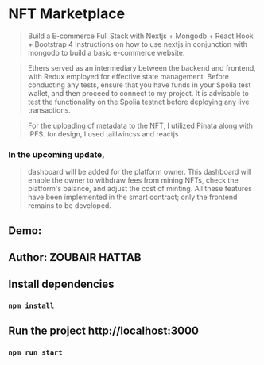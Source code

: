 # NFT Marketplace

> Build a E-commerce Full Stack with Nextjs + Mongodb + React Hook + Bootstrap 4
> Instructions on how to use nextjs in conjunction with mongodb to build a basic e-commerce website.

> Ethers served as an intermediary between the backend and frontend, with Redux employed for effective state management.
> Before conducting any tests, ensure that you have funds in your Spolia test wallet, and then proceed to connect to my project.
> It is advisable to test the functionality on the Spolia testnet before deploying any live transactions.

> For the uploading of metadata to the NFT, I utilized Pinata along with IPFS.
> for design, I used taillwincss and reactjs

### In the upcoming update,

> dashboard will be added for the platform owner.
> This dashboard will enable the owner to withdraw fees from mining NFTs, check the platform's balance, and adjust the cost of minting.
> All these features have been implemented in the smart contract; only the frontend remains to be developed.

## Demo:

## Author: ZOUBAIR HATTAB

## Install dependencies

### `npm install`

## Run the project http://localhost:3000

### `npm run start`
